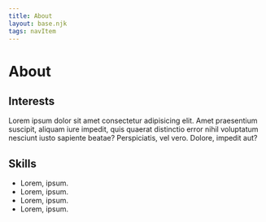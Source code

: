 ```yaml
---
title: About
layout: base.njk
tags: navItem
---
```


<main id="main" class="aboutPage">
    <h1 class="pageTitle">About</h1>
    <section class="interests">
      <h2>Interests</h2>
      <p>Lorem ipsum dolor sit amet consectetur adipisicing elit. Amet praesentium suscipit, aliquam iure impedit, quis quaerat distinctio error nihil voluptatum nesciunt iusto sapiente beatae? Perspiciatis, vel vero. Dolore, impedit aut?</p>
    </section>
    <section class="skills">
      <h2>Skills</h2>
      <ul>
        <li>Lorem, ipsum.</li>
        <li>Lorem, ipsum.</li>
        <li>Lorem, ipsum.</li>
        <li>Lorem, ipsum.</li>
      </ul>
    </section>
  </main>